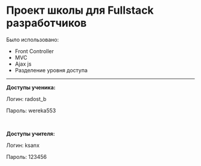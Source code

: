 <h1>Проект школы для Fullstack разработчиков</h1>
<p>Было использовано:</p>
<ul>
    <li>Front Controller</li>
    <li>MVC</li>
    <li>Ajax js</li>
    <li>Разделение уровня доступа</li>
</ul>
<hr>
<p><b>Доступы ученика:</b></p>
<p>Логин: radost_b</p>
<p>Пароль: wereka553</p>
<br>
<p><b>Доступы учителя:</b></p>
<p>Логин: ksanx</p>
<p>Пароль: 123456</p>
